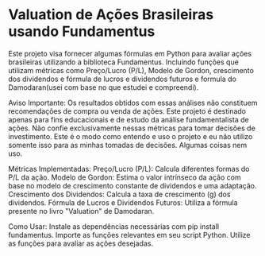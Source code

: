 # Valuation de Ações Brasileiras usando Fundamentus
Este projeto visa fornecer algumas fórmulas em Python para avaliar ações brasileiras utilizando a biblioteca Fundamentus. Incluíndo funções que utilizam métricas como Preço/Lucro (P/L), Modelo de Gordon, crescimento dos dividendos e fórmula de lucros e dividendos futuros e formula do Damodaran(usei com base no que estudei e compreendi).

Aviso Importante: Os resultados obtidos com essas análises não constituem recomendações de compra ou venda de ações. Este projeto é destinado apenas para fins educacionais e de estudo da análise fundamentalista de ações. Não confie exclusivamente nessas métricas para tomar decisões de investimento. Este é o modo como entendo e uso o projeto e eu não utilizo somente isso para as minhas tomadas de decisões. Algumas coisas nem uso.

Métricas Implementadas:
Preço/Lucro (P/L): Calcula diferentes formas do P/L da ação.
Modelo de Gordon: Estima o valor intrínseco da ação com base no modelo de crescimento constante de dividendos e uma adaptação.
Crescimento dos Dividendos: Calcula a taxa de crescimento (g) dos dividendos.
Fórmula de Lucros e Dividendos Futuros: Utiliza a fórmula presente no livro "Valuation" de Damodaran.

Como Usar:
Instale as dependências necessárias com pip install fundamentus.
Importe as funções relevantes em seu script Python.
Utilize as funções para avaliar as ações desejadas.
